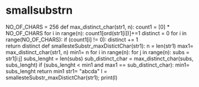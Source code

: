 # smallsubstrn
NO_OF_CHARS = 256
def max_distinct_char(str1, n): 
    count1 = [0] * NO_OF_CHARS 
    for i in range(n): 
        count1[ord(str1[i])]+=1
    distinct = 0
    for i in range(NO_OF_CHARS): 
        if (count1[i] != 0): 
            distinct += 1    
    return distinct 
def smallesteSubstr_maxDistictChar(str1): 
    n = len(str1)
    max1= max_distinct_char(str1, n) 
    min1= n
    for i in range(n): 
        for j in range(n): 
            subs = str1[i:j] 
            subs_lenght = len(subs) 
            sub_distinct_char = max_distinct_char(subs,  
                                                  subs_lenght) 
            if (subs_lenght < min1 and 
                max1 == sub_distinct_char): 
                min1= subs_lenght 
    return min1
str1= "abcda"
l = smallesteSubstr_maxDistictChar(str1); 
print(l) 
